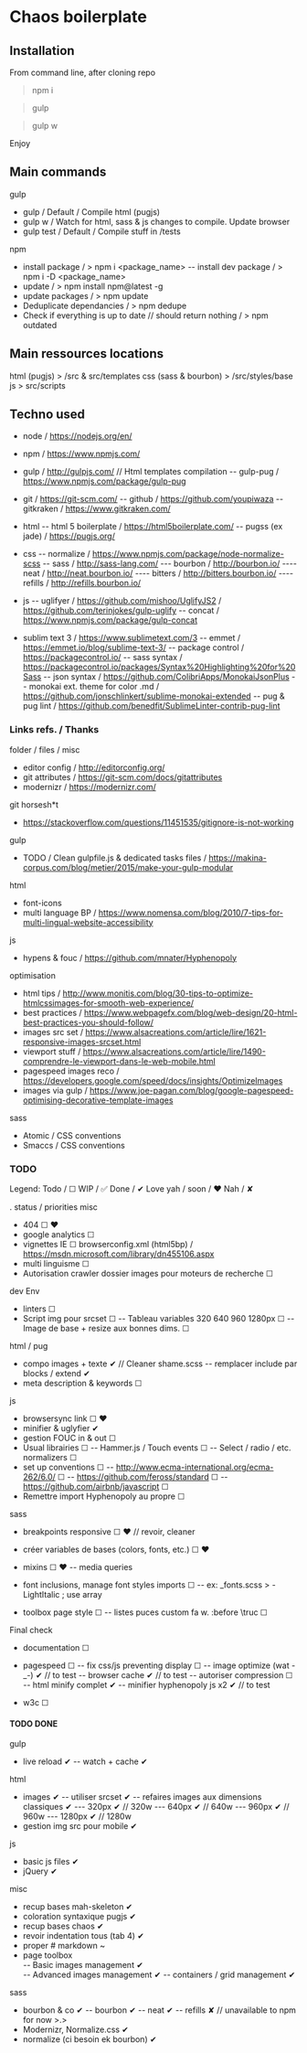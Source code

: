 # Chaos boilerplate

 

## Installation
From command line, after cloning repo
> npm i

> gulp

> gulp w

Enjoy


## Main commands

gulp
- gulp												/ Default / Compile html (pugjs)
- gulp w											/ Watch for html, sass & js changes to compile. Update browser
- gulp test											/ Default / Compile stuff in /tests

npm
- install package 									/ > npm i <package_name>
-- install dev package								/ > npm i -D <package_name>
- update 											/ > npm install npm@latest -g
- update packages 									/ > npm update
- Deduplicate dependancies							/ > npm dedupe
- Check if everything is up to date // should return nothing / > npm outdated



## Main ressources locations
html (pugjs) 										> /src & src/templates
css (sass & bourbon)								> /src/styles/base
js													> src/scripts



## Techno used
- node												/ https://nodejs.org/en/
- npm												/ https://www.npmjs.com/
- gulp												/ http://gulpjs.com/
// Html templates compilation
-- gulp-pug											/ https://www.npmjs.com/package/gulp-pug
	
- git												/ https://git-scm.com/
-- github											/ https://github.com/youpiwaza
-- gitkraken										/ https://www.gitkraken.com/

- html
-- html 5 boilerplate								/ https://html5boilerplate.com/
-- pugss (ex jade)									/ https://pugjs.org/

- css
-- normalize										/ https://www.npmjs.com/package/node-normalize-scss
-- sass												/ http://sass-lang.com/
--- bourbon											/ http://bourbon.io/
---- neat											/ http://neat.bourbon.io/
---- bitters										/ http://bitters.bourbon.io/
---- refills										/ http://refills.bourbon.io/

- js
-- uglifyer											/ https://github.com/mishoo/UglifyJS2 / https://github.com/terinjokes/gulp-uglify
-- concat											/ https://www.npmjs.com/package/gulp-concat

- sublim text 3 									/ https://www.sublimetext.com/3
-- emmet 											/ https://emmet.io/blog/sublime-text-3/
-- package control 									/ https://packagecontrol.io/
-- sass syntax										/ https://packagecontrol.io/packages/Syntax%20Highlighting%20for%20Sass
-- json syntax										/ https://github.com/ColibriApps/MonokaiJsonPlus
-- monokai ext. theme for color .md					/ https://github.com/jonschlinkert/sublime-monokai-extended
-- pug & pug lint									/ https://github.com/benedfit/SublimeLinter-contrib-pug-lint



### Links refs. / Thanks
folder / files / misc
- editor config										/ http://editorconfig.org/
- git attributes 									/ https://git-scm.com/docs/gitattributes
- modernizr											/ https://modernizr.com/

git horsesh*t
- https://stackoverflow.com/questions/11451535/gitignore-is-not-working

gulp
- TODO / Clean gulpfile.js & dedicated tasks files 	/ https://makina-corpus.com/blog/metier/2015/make-your-gulp-modular

html
- font-icons
- multi language BP									/ https://www.nomensa.com/blog/2010/7-tips-for-multi-lingual-website-accessibility

js
- hypens & fouc										/ https://github.com/mnater/Hyphenopoly

optimisation
- html tips											/ http://www.monitis.com/blog/30-tips-to-optimize-htmlcssimages-for-smooth-web-experience/
- best practices									/ https://www.webpagefx.com/blog/web-design/20-html-best-practices-you-should-follow/
- images src set									/ https://www.alsacreations.com/article/lire/1621-responsive-images-srcset.html
- viewport stuff									/ https://www.alsacreations.com/article/lire/1490-comprendre-le-viewport-dans-le-web-mobile.html
- pagespeed images reco								/ https://developers.google.com/speed/docs/insights/OptimizeImages
- images via gulp									/ https://www.joe-pagan.com/blog/google-pagespeed-optimising-decorative-template-images

sass
- Atomic / CSS conventions
- Smaccs / CSS conventions


### TODO
Legend:
Todo / ☐
WIP / ✅
Done / ✔
Love yah / soon / ❤
Nah / ✘



.											  status / priorities
misc
- 404												☐ ❤
- google analytics									☐
- vignettes IE										☐		browserconfig.xml (html5bp) / https://msdn.microsoft.com/library/dn455106.aspx
- multi linguisme									☐
- Autorisation crawler dossier images
	pour moteurs de recherche						☐


dev Env
- linters											☐
- Script img pour srcset							☐
-- Tableau variables 320 640 960 1280px				☐
-- Image de base + resize aux bonnes dims. 			☐


html / pug
- compo images + texte								✔ // Cleaner shame.scss
-- remplacer include par blocks / extend			✔
- meta description & keywords						☐


js
- browsersync link									☐ ❤
- minifier & uglyfier								✔
- gestion FOUC	in & out							☐
- Usual librairies 									☐
-- Hammer.js / Touch events 						☐
-- Select / radio / etc. normalizers 				☐
- set up conventions								☐
-- http://www.ecma-international.org/ecma-262/6.0/	☐
-- https://github.com/feross/standard				☐
-- https://github.com/airbnb/javascript				☐
- Remettre import Hyphenopoly au propre				☐


sass
- breakpoints responsive							☐ ❤ // revoir, cleaner
- créer variables de bases (colors, fonts, etc.)	☐ ❤
- mixins											☐ ❤
-- media queries

- font inclusions, manage font styles imports		☐
-- ex: _fonts.scss > -LightItalic ; use array

- toolbox page style 								☐
-- listes puces custom fa w. :before \truc			☐


Final check
- documentation										☐
- pagespeed											☐
-- fix css/js preventing display					☐
-- image optimize (wat -_-)							✔ // to test
-- browser cache									✔ // to test
-- autoriser compression							☐
-- html minify complet								✔
-- minifier hyphenopoly js x2						✔ // to test

- w3c												☐




#### TODO DONE

gulp
- live reload										✔
-- watch + cache									✔

html
- images											✔
-- utiliser srcset									✔
-- refaires images aux dimensions classiques		✔
---  320px											✔	//  320w
---  640px											✔	//  640w
---  960px											✔	//  960w
--- 1280px											✔	// 1280w
- gestion img src pour mobile						✔

js
- basic js files									✔
- jQuery											✔

misc
- recup bases mah-skeleton 							✔
- coloration syntaxique pugjs						✔
- recup bases chaos		 							✔
- revoir indentation tous (tab 4)					✔
- proper # markdown									~
- page toolbox										  
-- Basic images management							✔  
-- Advanced images management						✔ 
-- containers / grid management						✔ 

sass
- bourbon & co										✔
-- bourbon											✔
-- neat												✔
-- refills											✘ // unavailable to npm for now >.>
- Modernizr, Normalize.css 							✔
- normalize (ci besoin ek bourbon)					✔

